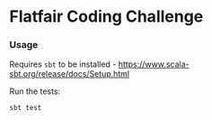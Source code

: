 # Flatfair Coding Challenge

### Usage

Requires `sbt` to be installed  - https://www.scala-sbt.org/release/docs/Setup.html

Run the tests:
```
sbt test
```
